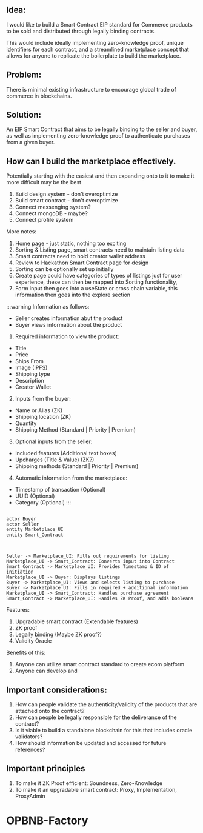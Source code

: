 ## Idea: 

I would like to build a Smart Contract EIP standard for Commerce products to be sold and distributed through legally binding contracts. 

This would include ideally implementing zero-knowledge proof, unique identifiers for each contract, and a streamlined marketplace concept that allows for anyone to replicate the boilerplate to build the marketplace.

## Problem:

There is minimal existing infrastructure to encourage global trade of commerce in blockchains.

## Solution:

An EIP Smart Contract that aims to be legally binding to the seller and buyer, as well as implementing zero-knowledge proof to authenticate purchases from a given buyer.

## How can I build the marketplace effectively.

Potentially starting with the easiest and then expanding onto to it to make it more difficult may be the best 

1. Build design system - don't overoptimize
2. Build smart contract - don't overoptimize
3. Connect messenging system? 
4. Connect mongoDB - maybe?
5. Connect profile system

More notes:
1. Home page - just static, nothing too exciting
2. Sorting & Listing page, smart contracts need to maintain listing data
3. Smart contracts need to hold creator wallet address
4. Review to Hackathon Smart Contract page for design
5. Sorting can be optionally set up initially
6. Create page could have categories of types of listings just for user experience, these can then be mapped into Sorting functionality,
7. Form input then goes into a useState or cross chain variable, this information then goes into the explore section



:::warning
Information as follows:
* Seller creates information abut the product
* Buyer views information about the product

1. Required information to view the product: 
* Title
* Price
* Ships From
* Image (IPFS)
* Shipping type
* Description
* Creator Wallet

2. Inputs from the buyer:
* Name or Alias (ZK)
* Shipping location (ZK)
* Quantity 
* Shipping Method (Standard | Priority | Premium)

3. Optional inputs from the seller:
* Included features (Additional text boxes)
* Upcharges (Title & Value) (ZK?)
* Shipping methods (Standard | Priority | Premium)

4. Automatic information from the marketplace: 
* Timestamp of transaction (Optional)
* UUID (Optional)
* Category (Optional)
:::

```plantuml

actor Buyer
actor Seller
entity Marketplace_UI
entity Smart_Contract



Seller -> Marketplace_UI: Fills out requirements for listing
Marketplace_UI -> Smart_Contract: Converts input into Contract
Smart_Contract -> Marketplace_UI: Provides Timestamp & ID of initiation
Marketplace_UI -> Buyer: Displays listings
Buyer -> Marketplace_UI: Views and selects listing to purchase
Buyer -> Marketplace_UI: Fills in required + additional information
Marketplace_UI -> Smart_Contract: Handles purchase agreement
Smart_Contract -> Marketplace_UI: Handles ZK Proof, and adds booleans

```

Features:
1. Upgradable smart contract (Extendable features)
2. ZK proof
3. Legally binding (Maybe ZK proof?)
4. Validity Oracle

Benefits of this:
1. Anyone can utilize smart contract standard to create ecom platform
2. Anyone can develop and 


## Important considerations:
1. How can people validate the authenticity/validity of the products that are attached onto the contract?
2. How can people be legally responsible for the deliverance of the contract?
3. Is it viable to build a standalone blockchain for this that includes oracle validators?
4. How should information be updated and accessed for future references?


## Important principles
1. To make it ZK Proof efficient: Soundness, Zero-Knowledge
2. To make it an upgradable smart contract: Proxy, Implementation, ProxyAdmin
# OPBNB-Factory
